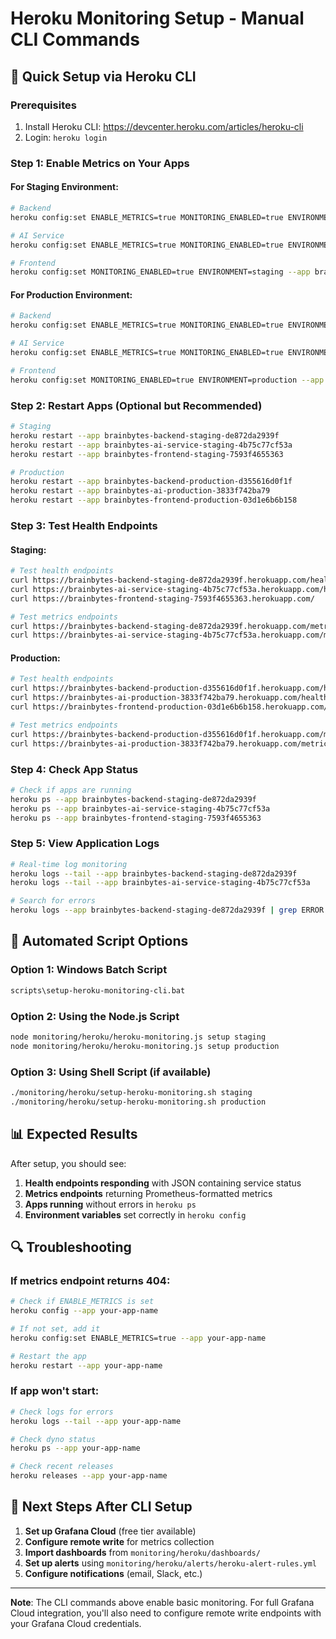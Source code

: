 # Heroku Monitoring Setup - Manual CLI Commands

## 🚀 Quick Setup via Heroku CLI

### Prerequisites
1. Install Heroku CLI: https://devcenter.heroku.com/articles/heroku-cli
2. Login: `heroku login`

### Step 1: Enable Metrics on Your Apps

#### For Staging Environment:
```bash
# Backend
heroku config:set ENABLE_METRICS=true MONITORING_ENABLED=true ENVIRONMENT=staging --app brainbytes-backend-staging-de872da2939f

# AI Service  
heroku config:set ENABLE_METRICS=true MONITORING_ENABLED=true ENVIRONMENT=staging --app brainbytes-ai-service-staging-4b75c77cf53a

# Frontend
heroku config:set MONITORING_ENABLED=true ENVIRONMENT=staging --app brainbytes-frontend-staging-7593f4655363
```

#### For Production Environment:
```bash
# Backend
heroku config:set ENABLE_METRICS=true MONITORING_ENABLED=true ENVIRONMENT=production --app brainbytes-backend-production-d355616d0f1f

# AI Service
heroku config:set ENABLE_METRICS=true MONITORING_ENABLED=true ENVIRONMENT=production --app brainbytes-ai-production-3833f742ba79

# Frontend  
heroku config:set MONITORING_ENABLED=true ENVIRONMENT=production --app brainbytes-frontend-production-03d1e6b6b158
```

### Step 2: Restart Apps (Optional but Recommended)
```bash
# Staging
heroku restart --app brainbytes-backend-staging-de872da2939f
heroku restart --app brainbytes-ai-service-staging-4b75c77cf53a
heroku restart --app brainbytes-frontend-staging-7593f4655363

# Production  
heroku restart --app brainbytes-backend-production-d355616d0f1f
heroku restart --app brainbytes-ai-production-3833f742ba79
heroku restart --app brainbytes-frontend-production-03d1e6b6b158
```

### Step 3: Test Health Endpoints

#### Staging:
```bash
# Test health endpoints
curl https://brainbytes-backend-staging-de872da2939f.herokuapp.com/health
curl https://brainbytes-ai-service-staging-4b75c77cf53a.herokuapp.com/health
curl https://brainbytes-frontend-staging-7593f4655363.herokuapp.com/

# Test metrics endpoints  
curl https://brainbytes-backend-staging-de872da2939f.herokuapp.com/metrics
curl https://brainbytes-ai-service-staging-4b75c77cf53a.herokuapp.com/metrics
```

#### Production:
```bash
# Test health endpoints
curl https://brainbytes-backend-production-d355616d0f1f.herokuapp.com/health
curl https://brainbytes-ai-production-3833f742ba79.herokuapp.com/health  
curl https://brainbytes-frontend-production-03d1e6b6b158.herokuapp.com/

# Test metrics endpoints
curl https://brainbytes-backend-production-d355616d0f1f.herokuapp.com/metrics
curl https://brainbytes-ai-production-3833f742ba79.herokuapp.com/metrics
```

### Step 4: Check App Status
```bash
# Check if apps are running
heroku ps --app brainbytes-backend-staging-de872da2939f
heroku ps --app brainbytes-ai-service-staging-4b75c77cf53a
heroku ps --app brainbytes-frontend-staging-7593f4655363
```

### Step 5: View Application Logs
```bash
# Real-time log monitoring
heroku logs --tail --app brainbytes-backend-staging-de872da2939f
heroku logs --tail --app brainbytes-ai-service-staging-4b75c77cf53a

# Search for errors
heroku logs --app brainbytes-backend-staging-de872da2939f | grep ERROR
```

## 🔧 Automated Script Options

### Option 1: Windows Batch Script
```cmd
scripts\setup-heroku-monitoring-cli.bat
```

### Option 2: Using the Node.js Script
```bash
node monitoring/heroku/heroku-monitoring.js setup staging
node monitoring/heroku/heroku-monitoring.js setup production
```

### Option 3: Using Shell Script (if available)
```bash
./monitoring/heroku/setup-heroku-monitoring.sh staging
./monitoring/heroku/setup-heroku-monitoring.sh production
```

## 📊 Expected Results

After setup, you should see:

1. **Health endpoints responding** with JSON containing service status
2. **Metrics endpoints** returning Prometheus-formatted metrics
3. **Apps running** without errors in `heroku ps`
4. **Environment variables** set correctly in `heroku config`

## 🔍 Troubleshooting

### If metrics endpoint returns 404:
```bash
# Check if ENABLE_METRICS is set
heroku config --app your-app-name

# If not set, add it
heroku config:set ENABLE_METRICS=true --app your-app-name

# Restart the app
heroku restart --app your-app-name
```

### If app won't start:
```bash
# Check logs for errors
heroku logs --tail --app your-app-name

# Check dyno status
heroku ps --app your-app-name

# Check recent releases
heroku releases --app your-app-name
```

## 🎯 Next Steps After CLI Setup

1. **Set up Grafana Cloud** (free tier available)
2. **Configure remote write** for metrics collection  
3. **Import dashboards** from `monitoring/heroku/dashboards/`
4. **Set up alerts** using `monitoring/heroku/alerts/heroku-alert-rules.yml`
5. **Configure notifications** (email, Slack, etc.)

---

**Note**: The CLI commands above enable basic monitoring. For full Grafana Cloud integration, you'll also need to configure remote write endpoints with your Grafana Cloud credentials.
